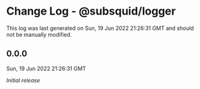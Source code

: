 # Change Log - @subsquid/logger

This log was last generated on Sun, 19 Jun 2022 21:26:31 GMT and should not be manually modified.

## 0.0.0
Sun, 19 Jun 2022 21:26:31 GMT

_Initial release_

